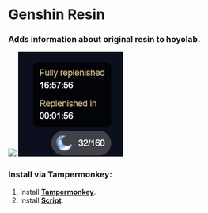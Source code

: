 # Genshin Resin

### Adds information about original resin to hoyolab.

<img src="https://shields.io/badge/version-v1.0-blue">

<img src="github/images/preview.png">

### Install via Tampermonkey:
1. Install **[Tampermonkey](https://www.tampermonkey.net/)**.
2. Install **[Script](https://raw.githubusercontent.com/SuperZombi/genshin-resin-api/main/genshin-resin.user.js)**.
